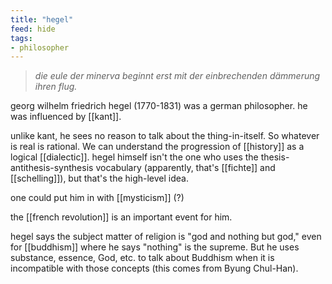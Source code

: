 ```yaml
---
title: "hegel"
feed: hide
tags:
- philosopher
---
```


> _die eule der minerva beginnt erst mit der einbrechenden dämmerung ihren flug._

georg wilhelm friedrich hegel (1770-1831) was a german philosopher. he was influenced by [[kant]]. 

unlike kant, he sees no reason to talk about the thing-in-itself. So whatever is real is rational. We can understand the progression of [[history]] as a logical [[dialectic]]. hegel himself isn't the one who uses the thesis-antithesis-synthesis vocabulary (apparently, that's [[fichte]] and [[schelling]]), but that's the high-level idea. 

one could put him in with [[mysticism]] (?)

the [[french revolution]] is an important event for him. 

hegel says the subject matter of religion is "god and nothing but god," even for [[buddhism]] where he says "nothing" is the supreme. But he uses substance, essence, God, etc. to talk about Buddhism when it is incompatible with those concepts (this comes from Byung Chul-Han). 